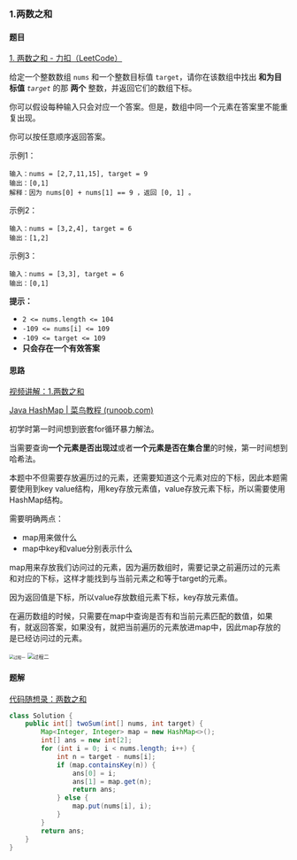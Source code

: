 ### 1.两数之和

#### 题目

[1. 两数之和 - 力扣（LeetCode）](https://leetcode.cn/problems/two-sum/description/)

给定一个整数数组 `nums` 和一个整数目标值 `target`，请你在该数组中找出 **和为目标值** *`target`* 的那 **两个** 整数，并返回它们的数组下标。

你可以假设每种输入只会对应一个答案。但是，数组中同一个元素在答案里不能重复出现。

你可以按任意顺序返回答案。

示例1：

```
输入：nums = [2,7,11,15], target = 9
输出：[0,1]
解释：因为 nums[0] + nums[1] == 9 ，返回 [0, 1] 。
```

示例2：

```
输入：nums = [3,2,4], target = 6
输出：[1,2]
```

示例3：

```
输入：nums = [3,3], target = 6
输出：[0,1]
```

**提示：**

- `2 <= nums.length <= 104`
- `-109 <= nums[i] <= 109`
- `-109 <= target <= 109`
- **只会存在一个有效答案**



#### 思路

[视频讲解：1.两数之和](https://www.bilibili.com/video/BV1aT41177mK)

[Java HashMap | 菜鸟教程 (runoob.com)](https://www.runoob.com/java/java-hashmap.html)

初学时第一时间想到嵌套for循环暴力解法。

当需要查询**一个元素是否出现过**或者**一个元素是否在集合里**的时候，第一时间想到哈希法。

本题中不但需要存放遍历过的元素，还需要知道这个元素对应的下标，因此本题需要使用到key value结构，用key存放元素值，value存放元素下标，所以需要使用HashMap结构。

需要明确两点：

- map用来做什么
- map中key和value分别表示什么

map用来存放我们访问过的元素，因为遍历数组时，需要记录之前遍历过的元素和对应的下标，这样才能找到与当前元素之和等于target的元素。

因为返回值是下标，所以value存放数组元素下标，key存放元素值。

在遍历数组的时候，只需要在map中查询是否有和当前元素匹配的数值，如果有，就返回答案，如果没有，就把当前遍历的元素放进map中，因此map存放的是已经访问过的元素。

<img src="https://code-thinking-1253855093.file.myqcloud.com/pics/20220711202638.png" alt="过程一" style="zoom: 50%;" />

<img src="https://code-thinking-1253855093.file.myqcloud.com/pics/20230220223536.png" alt="过程二" style="zoom: 67%;" />

#### 题解

[代码随想录：两数之和](https://www.programmercarl.com/0001.两数之和.html)

```java
class Solution {
    public int[] twoSum(int[] nums, int target) {
        Map<Integer, Integer> map = new HashMap<>();
        int[] ans = new int[2];
        for (int i = 0; i < nums.length; i++) {
            int n = target - nums[i];
            if (map.containsKey(n)) {
                ans[0] = i;
                ans[1] = map.get(n);
                return ans;
            } else {
                map.put(nums[i], i);
            }
        }
        return ans;
    }
}
```

